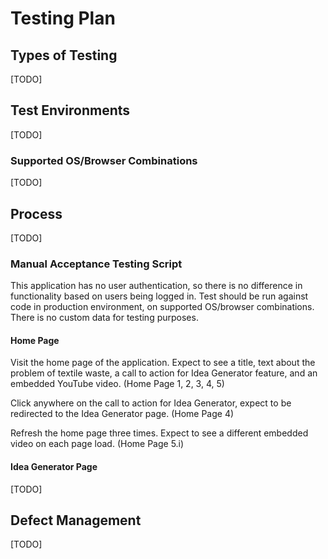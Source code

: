 # Testing Plan

## Types of Testing

[TODO]

## Test Environments

[TODO]

### Supported OS/Browser Combinations

[TODO]

## Process

[TODO]

### Manual Acceptance Testing Script

This application has no user authentication, so there is no difference in functionality based on users being logged in. Test should be run against code in production environment, on supported OS/browser combinations. There is no custom data for testing purposes.

#### Home Page

Visit the home page of the application. Expect to see a title, text about the problem of textile waste, a call to action for Idea Generator feature, and an embedded YouTube video. (Home Page 1, 2, 3, 4, 5)

Click anywhere on the call to action for Idea Generator, expect to be redirected to the Idea Generator page. (Home Page 4)

Refresh the home page three times. Expect to see a different embedded video on each page load. (Home Page 5.i)

#### Idea Generator Page

[TODO]

## Defect Management

[TODO]